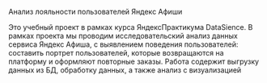 Анализ лояльности пользователей Яндекс Афиши

Это учебный проект в рамках курса ЯндексПрактикума DataSience. 
В рамках проекта мы проводим исследовательский анализ данных сервиса Яндекс Афиша, с выявлением поведения пользователей: составить портрет пользователей, которые возвращаются на платформу и оформляют повторные заказы.
Работа содержит выгрузку данных из БД, обработку данных, а также анализ с визуализацией

